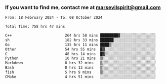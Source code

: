 ### If you want to find me, contact me at marsevilspirit@gmail.com

<!--
**marsevilspirit/marsevilspirit** is a ✨ _special_ ✨ repository because its `README.md` (this file) appears on your GitHub profile.

Here are some ideas to get you started:

- 🔭 I’m currently working on ...
- 🌱 I’m currently learning ...
- 👯 I’m looking to collaborate on ...
- 🤔 I’m looking for help with ...
- 💬 Ask me about ...
- 📫 How to reach me: ...
- 😄 Pronouns: ...
- ⚡ Fun fact: ...
-->
<!--START_SECTION:waka-->

```txt
From: 18 February 2024 - To: 08 October 2024

Total Time: 758 hrs 47 mins

C++                        264 hrs 58 mins ████████▓░░░░░░░░░░░░░░░░   34.92 %
sh                         182 hrs 33 mins ██████░░░░░░░░░░░░░░░░░░░   24.06 %
Go                         135 hrs 11 mins ████▒░░░░░░░░░░░░░░░░░░░░   17.82 %
Other                      54 hrs 55 mins  █▓░░░░░░░░░░░░░░░░░░░░░░░   07.24 %
C                          48 hrs 14 mins  █▓░░░░░░░░░░░░░░░░░░░░░░░   06.36 %
Python                     10 hrs 21 mins  ▒░░░░░░░░░░░░░░░░░░░░░░░░   01.36 %
Markdown                   8 hrs 32 mins   ▒░░░░░░░░░░░░░░░░░░░░░░░░   01.13 %
Bash                       8 hrs 13 mins   ▒░░░░░░░░░░░░░░░░░░░░░░░░   01.08 %
fish                       5 hrs 9 mins    ▒░░░░░░░░░░░░░░░░░░░░░░░░   00.68 %
CMake                      4 hrs 51 mins   ░░░░░░░░░░░░░░░░░░░░░░░░░   00.64 %
```

<!--END_SECTION:waka-->
